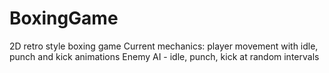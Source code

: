 # BoxingGame

2D retro style boxing game
Current mechanics: player movement with idle, punch and kick animations
Enemy AI - idle, punch, kick at random intervals 
